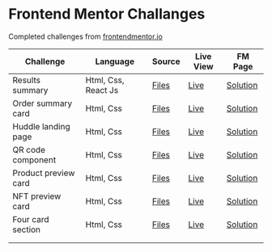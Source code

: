 # Frontend Mentor Challanges

Completed challenges from [frontendmentor.io](https://www.frontendmentor.io/)

| Challenge            | Language            | Source                                                                                             | Live View                                                                               | FM Page                                                                                                          |
|----------------------|---------------------|----------------------------------------------------------------------------------------------------|-----------------------------------------------------------------------------------------|------------------------------------------------------------------------------------------------------------------|
| Results summary      | Html, Css, React Js | [Files](https://github.com/bilalturkmen/frontend-mentor-challenges/tree/main/four-card-section)    | [Live](https://results-summaryy.netlify.app/)                                           | [Solution](https://www.frontendmentor.io/solutions/results-summary-component-with-react-js-oY58nHZGtW)           |
| Order summary card   | Html, Css           | [Files](https://github.com/bilalturkmen/frontend-mentor-challenges/tree/main/order-summary)        | [Live](https://bilalturkmen.github.io/frontend-mentor-challenges/order-summary/)        | [Solution](https://github.com/bilalturkmen/frontend-mentor-challenges/tree/main/order-summary)                   |
| Huddle landing page  | Html, Css           | [Files](https://github.com/bilalturkmen/frontend-mentor-challenges/tree/main/huddle-landing-page)  | [Live](https://bilalturkmen.github.io/frontend-mentor-challenges/huddle-landing-page/)  | [Solution](https://www.frontendmentor.io/solutions/huddle-landing-page-only-css-grid-P9GYLXp5KZ)                 |
| QR code component    | Html, Css           | [Files](https://github.com/bilalturkmen/frontend-mentor-challenges/tree/main/qr-code-component)    | [Live](https://bilalturkmen.github.io/frontend-mentor-challenges/qr-code-component/)    | [Solution](https://www.frontendmentor.io/solutions/qr-code-component-with-flexbox-VatIn7QzgX)                    |
| Product preview card | Html, Css           | [Files](https://github.com/bilalturkmen/frontend-mentor-challenges/tree/main/product-preview-card) | [Live](https://bilalturkmen.github.io/frontend-mentor-challenges/product-preview-card/) | [Solution](https://www.frontendmentor.io/solutions/product-preview-card-css-grid-and-flexbox-PPpkkmOJge)         |
| NFT preview card     | Html, Css           | [Files](https://github.com/bilalturkmen/frontend-mentor-challenges/tree/main/nft-preview-card)     | [Live](https://bilalturkmen.github.io/frontend-mentor-challenges/nft-preview-card/)     | [Solution](https://www.frontendmentor.io/solutions/nft-preview-card-component-flexbox-nZkg6C_Bik)                |
| Four card section    | Html, Css           | [Files](https://github.com/bilalturkmen/frontend-mentor-challenges/tree/main/four-card-section)    | [Live](https://bilalturkmen.github.io/frontend-mentor-challenges/four-card-section/)    | [Solution](https://www.frontendmentor.io/solutions/four-card-feature-section-challenge-with-css-grid-vdJDK27_nC) |
|                      |                     |                                                                                                    |                                                                                         |                                                                                                                  |
|                      |                     |                                                                                                    |                                                                                         |                                                                                                                  |

